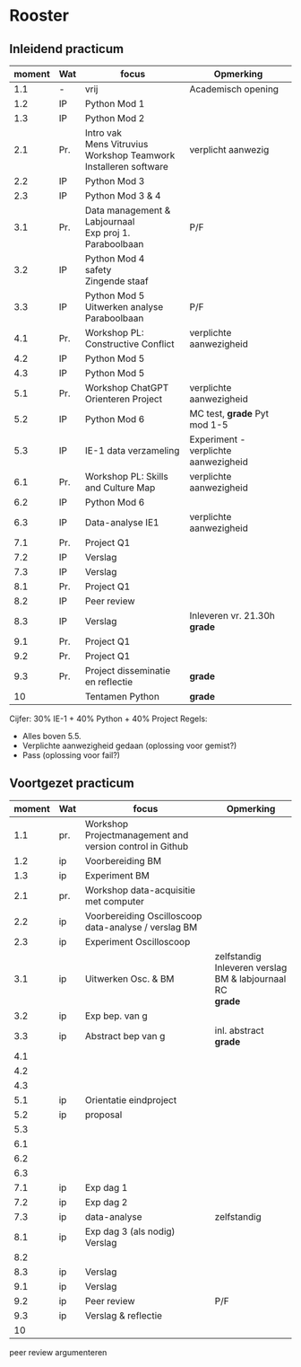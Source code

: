 # Rooster

## Inleidend practicum
| moment | Wat | focus | Opmerking |
|  ---   | --- | ----  | --- |
| 1.1 | - | vrij | Academisch opening |
| 1.2 | IP | Python Mod 1| |
| 1.3 | IP | Python Mod 2 | |
| 2.1 | Pr.| Intro vak <br> Mens Vitruvius <br> Workshop Teamwork <br> Installeren software | verplicht aanwezig|
| 2.2 | IP | Python Mod 3| |
| 2.3 | IP | Python Mod 3 & 4| |
| 3.1 | Pr.| Data management & Labjournaal <br> Exp proj 1. Paraboolbaan | P/F |
| 3.2 | IP | Python Mod 4 <br> safety <br> Zingende staaf| |
| 3.3 | IP | Python Mod 5 <br> Uitwerken analyse Paraboolbaan| P/F |
| 4.1 | Pr.| Workshop PL: Constructive Conflict | verplichte aanwezigheid |
| 4.2 | IP | Python Mod 5 | |
| 4.3 | IP | Python Mod 5| |
| 5.1 | Pr.| Workshop ChatGPT <br> Orienteren Project  | verplichte aanwezigheid |
| 5.2 | IP | Python Mod 6 | MC test, **grade** Pyt mod 1-5|
| 5.3 | IP | IE-1 data verzameling | Experiment - verplichte aanwezigheid|
| 6.1 | Pr.| Workshop PL: Skills and Culture Map | verplichte aanwezigheid |
| 6.2 | IP | Python Mod 6 | |
| 6.3 | IP | Data-analyse IE1| verplichte aanwezigheid|
| 7.1 | Pr.| Project Q1 |
| 7.2 | IP | Verslag | |
| 7.3 | IP | Verslag| |
| 8.1 | Pr.| Project Q1 | |
| 8.2 | IP | Peer review | |
| 8.3 | IP | Verslag| Inleveren vr. 21.30h <br> **grade** |
| 9.1 | Pr.| Project Q1 | |
| 9.2 | Pr.| Project Q1 | |
| 9.3 | Pr.| Project disseminatie en reflectie | **grade** |
| 10  | | Tentamen Python | **grade** |

Cijfer: 30% IE-1 + 40% Python + 40% Project
Regels: 
- Alles boven 5.5. 
- Verplichte aanwezigheid gedaan (oplossing voor gemist?)
- Pass (oplossing voor fail?)

## Voortgezet practicum
| moment | Wat | focus | Opmerking |
|  ---   | --- | ----  | --- |
| 1.1 | pr. | Workshop Projectmanagement and version control in Github | |
| 1.2 | ip | Voorbereiding BM  | |
| 1.3 | ip | Experiment BM | |
| 2.1 | pr. | Workshop data-acquisitie met computer
| 2.2 | ip | Voorbereiding Oscilloscoop <br> data-analyse / verslag BM | |
| 2.3 | ip | Experiment Oscilloscoop | |
| 3.1 | ip | Uitwerken Osc. & BM | zelfstandig <br> Inleveren verslag BM & labjournaal RC <br> **grade** |
| 3.2 | ip | Exp bep. van g | |
| 3.3 | ip | Abstract bep van g | inl. abstract <br> **grade** |
| 4.1 | | | |
| 4.2 | | | |
| 4.3 | | | |
| 5.1 | ip | Orientatie eindproject | |
| 5.2 | ip | proposal | |
| 5.3 | | | |
| 6.1 | | | |
| 6.2 | | | |
| 6.3 | | | |
| 7.1 |  ip | Exp dag 1 | |
| 7.2 |  ip | Exp dag 2 | |
| 7.3 |  ip | data-analyse | zelfstandig |
| 8.1 |  ip | Exp dag 3 (als nodig) Verslag | |
| 8.2 | | | |
| 8.3 | ip | Verslag | |
| 9.1 | ip | Verslag | |
| 9.2 | ip | Peer review | P/F |
| 9.3 | ip | Verslag & reflectie| |
| 10  | 

peer review
argumenteren